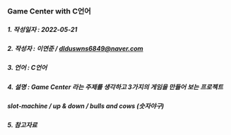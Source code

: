 ### Game Center with C언어
##### 1. 작성일자 : 2022-05-21
##### 2. 작성자 : 이연준 / dlduswns6849@naver.com
##### 3. 언어 : C언어
##### 4. 설명 : Game Center 라는 주제를 생각하고 3가지의 게임을 만들어 보는 프로젝트
#####          slot-machine / up & down / bulls and cows (숫자야구)
##### 5. 참고자료
